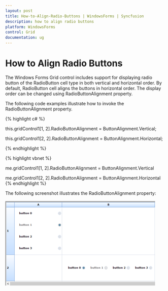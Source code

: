 ```yaml
---
layout: post
title: How-to-Align-Radio-Buttons | WindowsForms | Syncfusion
description: how to align radio buttons
platform: WindowsForms
control: Grid
documentation: ug
---
```


# How to Align Radio Buttons

The Windows Forms Grid control includes support for displaying radio button of the RadioButton cell type in both vertical and horizontal order. By default, RadioButton cell aligns the buttons in horizontal order. The display order can be changed using RadioButtonAlignment property.

The following code examples illustrate how to invoke the RadioButtonAlignment property.

{% highlight c# %}



this.gridControl1[1, 2].RadioButtonAlignment = ButtonAlignment.Vertical;



this.gridControl1[2, 2].RadioButtonAlignment = ButtonAlignment.Horizontal;

{% endhighlight  %}

{% highlight vbnet %}



me.gridControl1[1, 2].RadioButtonAlignment = ButtonAlignment.Vertical



me.gridControl1[2, 2].RadioButtonAlignment = ButtonAlignment.Horizontal
{% endhighlight  %}

The following screenshot illustrates the RadioButtonAlignment property:

![](How-to-Align-Radio-Buttons_images/How-to-Align-Radio-Buttons_img1.png)



